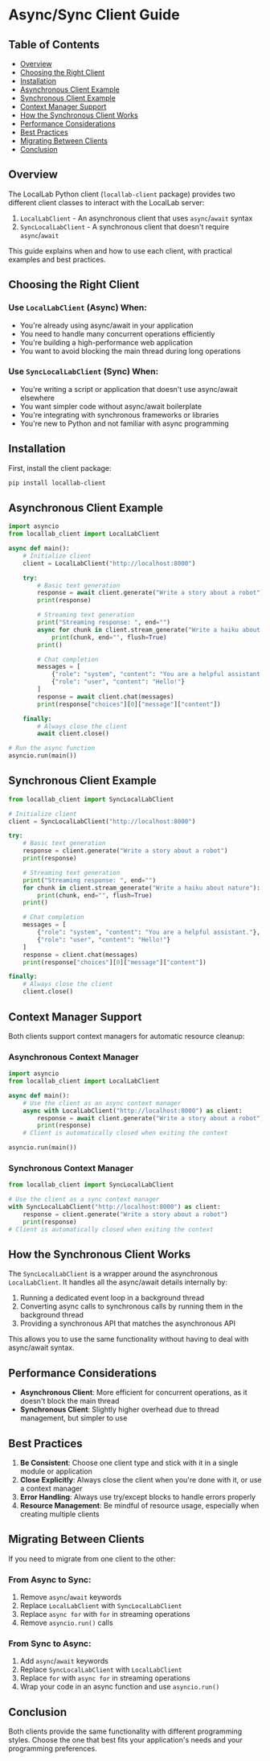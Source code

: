 # Async/Sync Client Guide

## Table of Contents

- [Overview](#overview)
- [Choosing the Right Client](#choosing-the-right-client)
- [Installation](#installation)
- [Asynchronous Client Example](#asynchronous-client-example)
- [Synchronous Client Example](#synchronous-client-example)
- [Context Manager Support](#context-manager-support)
- [How the Synchronous Client Works](#how-the-synchronous-client-works)
- [Performance Considerations](#performance-considerations)
- [Best Practices](#best-practices)
- [Migrating Between Clients](#migrating-between-clients)
- [Conclusion](#conclusion)

## Overview

The LocalLab Python client (`locallab-client` package) provides two different client classes to interact with the LocalLab server:

1. `LocalLabClient` - An asynchronous client that uses `async`/`await` syntax
2. `SyncLocalLabClient` - A synchronous client that doesn't require `async`/`await`

This guide explains when and how to use each client, with practical examples and best practices.

## Choosing the Right Client

### Use `LocalLabClient` (Async) When:

- You're already using async/await in your application
- You need to handle many concurrent operations efficiently
- You're building a high-performance web application
- You want to avoid blocking the main thread during long operations

### Use `SyncLocalLabClient` (Sync) When:

- You're writing a script or application that doesn't use async/await elsewhere
- You want simpler code without async/await boilerplate
- You're integrating with synchronous frameworks or libraries
- You're new to Python and not familiar with async programming

## Installation

First, install the client package:

```bash
pip install locallab-client
```

## Asynchronous Client Example

```python
import asyncio
from locallab_client import LocalLabClient

async def main():
    # Initialize client
    client = LocalLabClient("http://localhost:8000")

    try:
        # Basic text generation
        response = await client.generate("Write a story about a robot")
        print(response)

        # Streaming text generation
        print("Streaming response: ", end="")
        async for chunk in client.stream_generate("Write a haiku about nature"):
            print(chunk, end="", flush=True)
        print()

        # Chat completion
        messages = [
            {"role": "system", "content": "You are a helpful assistant."},
            {"role": "user", "content": "Hello!"}
        ]
        response = await client.chat(messages)
        print(response["choices"][0]["message"]["content"])

    finally:
        # Always close the client
        await client.close()

# Run the async function
asyncio.run(main())
```

## Synchronous Client Example

```python
from locallab_client import SyncLocalLabClient

# Initialize client
client = SyncLocalLabClient("http://localhost:8000")

try:
    # Basic text generation
    response = client.generate("Write a story about a robot")
    print(response)

    # Streaming text generation
    print("Streaming response: ", end="")
    for chunk in client.stream_generate("Write a haiku about nature"):
        print(chunk, end="", flush=True)
    print()

    # Chat completion
    messages = [
        {"role": "system", "content": "You are a helpful assistant."},
        {"role": "user", "content": "Hello!"}
    ]
    response = client.chat(messages)
    print(response["choices"][0]["message"]["content"])

finally:
    # Always close the client
    client.close()
```

## Context Manager Support

Both clients support context managers for automatic resource cleanup:

### Asynchronous Context Manager

```python
import asyncio
from locallab_client import LocalLabClient

async def main():
    # Use the client as an async context manager
    async with LocalLabClient("http://localhost:8000") as client:
        response = await client.generate("Write a story about a robot")
        print(response)
    # Client is automatically closed when exiting the context

asyncio.run(main())
```

### Synchronous Context Manager

```python
from locallab_client import SyncLocalLabClient

# Use the client as a sync context manager
with SyncLocalLabClient("http://localhost:8000") as client:
    response = client.generate("Write a story about a robot")
    print(response)
# Client is automatically closed when exiting the context
```

## How the Synchronous Client Works

The `SyncLocalLabClient` is a wrapper around the asynchronous `LocalLabClient`. It handles all the async/await details internally by:

1. Running a dedicated event loop in a background thread
2. Converting async calls to synchronous calls by running them in the background thread
3. Providing a synchronous API that matches the asynchronous API

This allows you to use the same functionality without having to deal with async/await syntax.

## Performance Considerations

- **Asynchronous Client**: More efficient for concurrent operations, as it doesn't block the main thread
- **Synchronous Client**: Slightly higher overhead due to thread management, but simpler to use

## Best Practices

1. **Be Consistent**: Choose one client type and stick with it in a single module or application
2. **Close Explicitly**: Always close the client when you're done with it, or use a context manager
3. **Error Handling**: Always use try/except blocks to handle errors properly
4. **Resource Management**: Be mindful of resource usage, especially when creating multiple clients

## Migrating Between Clients

If you need to migrate from one client to the other:

### From Async to Sync:

1. Remove `async`/`await` keywords
2. Replace `LocalLabClient` with `SyncLocalLabClient`
3. Replace `async for` with `for` in streaming operations
4. Remove `asyncio.run()` calls

### From Sync to Async:

1. Add `async`/`await` keywords
2. Replace `SyncLocalLabClient` with `LocalLabClient`
3. Replace `for` with `async for` in streaming operations
4. Wrap your code in an async function and use `asyncio.run()`

## Conclusion

Both clients provide the same functionality with different programming styles. Choose the one that best fits your application's needs and your programming preferences.
